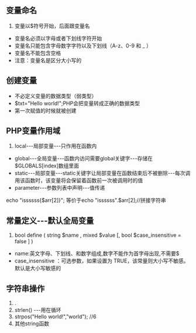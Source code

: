 ## 变量命名
1. 变量以$符号开始，后面跟变量名
* 变量名必须以字母或者下划线字符开始
* 变量名只能包含字母数字字符以及下划线（A-z、0-9 和 _ ）
* 变量名不能包含空格
* 注意：变量名是区分大小写的 

## 创建变量	 
* 不必定义变量的数据类型（弱类型） 
* $txt="Hello world!";PHP会把变量转成正确的数据类型
* 第一次赋值的时候就被创建

## PHP变量作用域
1. local---局部变量---只作用在函数内
* global---全局变量---函数内访问需要global关键字---存储在$GLOBALS[index]数组里面
* static---局部变量---static关键字让局部变量在函数结束后不被删除---每次调用该函数时，该变量将会保留着函数前一次被调用时的值
* parameter---参数列表中声明---值传递


echo "issssss{$arr[2]}"; 等价于echo "issssss".$arr[2];//拼接字符串 

## 常量定义---默认全局变量
1. bool define ( string $name , mixed $value [, bool $case_insensitive = false ] )
* name:英文字母、下划线、和数字组成,数字不能作为首字母出现,不需要$
* case_insensitive ：可选参数，如果设置为 TRUE，该常量则大小写不敏感。默认是大小写敏感的

## 字符串操作
1. .
2. strlen() ---用在循环
3. strpos("Hello world!","world"); //6
4. 其他string函数

 
	


